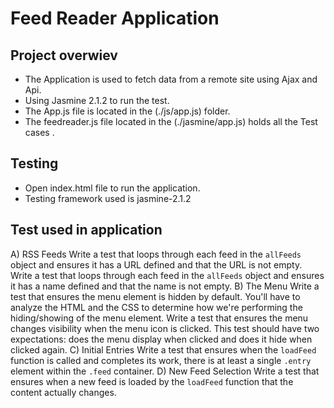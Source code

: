 # Feed Reader Application

## Project overwiev


* The Application is used to fetch data from a remote site using Ajax and Api.
* Using Jasmine 2.1.2 to run the test.
* The App.js file is located in the (./js/app.js) folder.
* The feedreader.js file located in the (./jasmine/app.js) holds all the Test cases .


## Testing

* Open index.html file to run the application.
* Testing framework used is jasmine-2.1.2


## Test used in application

A) RSS Feeds
Write a test that loops through each feed in the `allFeeds` object and ensures it has a URL defined and that the URL is not empty.
Write a test that loops through each feed in the `allFeeds` object and ensures it has a name defined and that the name is not empty.
B) The Menu
Write a test that ensures the menu element is hidden by default. You'll have to analyze the HTML and the CSS to determine how we're performing the hiding/showing of the menu element.
Write a test that ensures the menu changes visibility when the menu icon is clicked. This test should have two expectations: does the menu display when clicked and does it hide when clicked again.
C) Initial Entries
Write a test that ensures when the `loadFeed` function is called and completes its work, there is at least a single `.entry` element within the `.feed` container.
D) New Feed Selection
Write a test that ensures when a new feed is loaded by the `loadFeed` function that the content actually changes.
